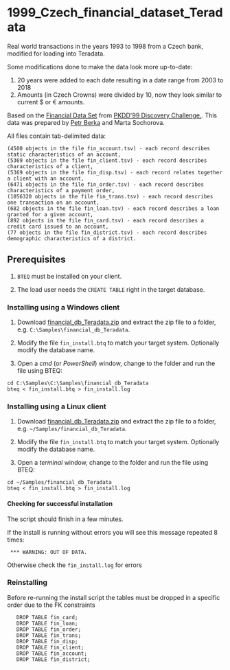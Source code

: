 # 1999_Czech_financial_dataset_Teradata

Real world transactions in the years 1993 to 1998 from a Czech bank, modified for loading into Teradata.

Some modifications done to make the data look more up-to-date:

 1. 20 years were added to each date resulting in a date range from 2003 to 2018
 2. Amounts (in Czech Crowns) were divided by 10, now they look similar to current $ or € amounts.
 
Based on the [Financial Data Set](http://sorry.vse.cz/~berka/challenge/pkdd1999/data_berka.zip) from [PKDD'99 Discovery Challenge.](https://sorry.vse.cz/~berka/challenge/pkdd1999/berka.htm).
This data was prepared by [Petr Berka](https://sorry.vse.cz/~berka/challenge/) and Marta Sochorova.

All files contain tab-delimited data:

    (4500 objects in the file fin_account.tsv) - each record describes static characteristics of an account,
    (5369 objects in the file fin_client.tsv) - each record describes characteristics of a client,
    (5369 objects in the file fin_disp.tsv) - each record relates together a client with an account,
    (6471 objects in the file fin_order.tsv) - each record describes characteristics of a payment order,
    (1056320 objects in the file fin_trans.tsv) - each record describes one transaction on an account,
    (682 objects in the file fin_loan.tsv) - each record describes a loan granted for a given account,
    (892 objects in the file fin_card.tsv) - each record describes a credit card issued to an account,
    (77 objects in the file fin_district.tsv) - each record describes demographic characteristics of a district.


## Prerequisites

 1. `BTEQ` must be installed on your client.

 2. The load user needs the `CREATE TABLE` right in the target database.

### Installing using a Windows client

 1. Download [financial_db_Teradata.zip](https://github.com/dnoeth/1999_Czech_financial_dataset_Teradata/releases/download/v1.0/financial_db_Teradata.zip) and extract the zip file to a folder, e.g. `C:\Samples\financial_db_Teradata`.

 2. Modify the file `fin_install.btq` to match your target system. Optionally modify the database name.
 
 3. Open a *cmd* (or *PowerShell*) window, change to the folder and run the file using BTEQ:

```
cd C:\Samples\C:\Samples\financial_db_Teradata
bteq < fin_install.btq > fin_install.log
```

### Installing using a Linux client

 1. Download [financial_db_Teradata.zip](https://github.com/dnoeth/1999_Czech_financial_dataset_Teradata/releases/download/v1.0/financial_db_Teradata.zip) and extract the zip file to a folder, e.g. `~/Samples/financial_db_Teradata`.

 2. Modify the file `fin_install.btq` to match your target system. Optionally modify the database name.
 
 3. Open a *terminal* window, change to the folder and run the file using BTEQ:
 
```
cd ~/Samples/financial_db_Teradata
bteq < fin_install.btq > fin_install.log
```


#### Checking for successful installation

The script should finish in a few minutes.

If the install is running without errors you will see this message repeated 8 times: 
```
 *** WARNING: OUT OF DATA.
```

Otherwise check the `fin_install.log` for errors

### Reinstalling

Before re-running the install script the tables must be dropped in a specific order due to the FK constraints

```
   DROP TABLE fin_card;
   DROP TABLE fin_loan;
   DROP TABLE fin_order;
   DROP TABLE fin_trans;
   DROP TABLE fin_disp;
   DROP TABLE fin_client;
   DROP TABLE fin_account;
   DROP TABLE fin_district;
```
